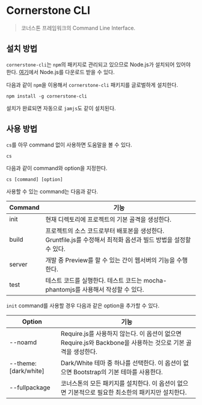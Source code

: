 # Cornerstone CLI
> 코너스톤 프레임워크의 Command Line Interface.

## 설치 방법

`cornerstone-cli`는 `npm`의 패키지로 관리되고 있으므로 Node.js가 설치되어 있어야 한다. [여기](http://www.nodejs.org/download/)에서 Node.js를 다운로드 받을 수 있다.

다음과 같이 `npm`을 이용해서 `cornerstone-cli` 패키지를 글로벌하게 설치한다.

```shell
npm install -g cornerstone-cli
```

설치가 완료되면 자동으로 `jamjs`도 같이 설치된다.

## 사용 방법

`cs`를 아무 command 없이 사용하면 도움말을 볼 수 있다.

```shell
cs
```

다음과 같이 command와 option을 지정한다.

```shell
cs [command] [option]
```

사용할 수 있는 command는 다음과 같다.

| Command | 기능                                                                                     |
| ------- | --------------------------------------------------------------------------------------- |
| init    | 현재 디렉토리에 프로젝트의 기본 골격을 생성한다.                                                    |
| build   | 프로젝트의 소스 코드로부터 배포본을 생성한다. Gruntfile.js를 수정해서 최적화 옵션과 빌드 방법을 설정할 수 있다. |
| server  | 개발 중 Preview를 할 수 있는 간이 웹서버의 기능을 수행한다.                                         |
| test    | 테스트 코드를 실행한다. 테스트 코드는 mocha-phantomjs를 사용해서 작성할 수 있다.                       |

`init` command를 사용할 경우 다음과 같은 option을 추가할 수 있다.

| Option               | 기능                                                                                       |
| -------------------- | ----------------------------------------------------------------------------------------- |
| --noamd              | Require.js를 사용하지 않는다. 이 옵션이 없으면 Require.js와 Backbone을 사용하는 것으로 기본 골격을 생성한다. |
| --theme:[dark/white] | Dark/White 테마 중 하나를 선택한다. 이 옵션이 없으면 Bootstrap의 기본 테마를 사용한다.                   |
| --fullpackage        | 코너스톤의 모든 패키지를 설치한다. 이 옵션이 없으면 기본적으로 필요한 최소한의 패키지만 설치한다.                 |
